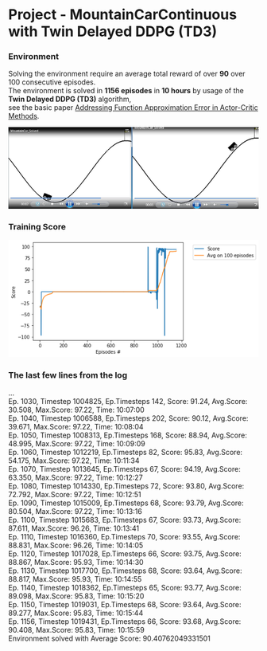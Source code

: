 # Project - MountainCarContinuous with Twin Delayed DDPG (TD3)    

### Environment  

Solving the environment require an average total reward of over __90__ over 100 consecutive episodes.    
The environment is solved in __1156 episodes__ in __10 hours__ by usage of the __Twin Delayed DDPG (TD3)__ algorithm,    
see the basic paper [Addressing Function Approximation Error in Actor-Critic Methods](https://arxiv.org/abs/1802.09477).

![](images/two_diagr_mcar__continuous_0.7.png)

### Training Score

![](images/plot_MCarCont_1156epis.png)

### The last few lines from the log

...   
Ep. 1030, Timestep 1004825,  Ep.Timesteps 142, Score: 91.24, Avg.Score: 30.508, Max.Score: 97.22,  Time: 10:07:00   
Ep. 1040, Timestep 1006588,  Ep.Timesteps 202, Score: 90.12, Avg.Score: 39.671, Max.Score: 97.22,  Time: 10:08:04    
Ep. 1050, Timestep 1008313,  Ep.Timesteps 168, Score: 88.94, Avg.Score: 48.995, Max.Score: 97.22,  Time: 10:09:09    
Ep. 1060, Timestep 1012219,  Ep.Timesteps 82, Score: 95.83, Avg.Score: 54.175, Max.Score: 97.22,  Time: 10:11:34    
Ep. 1070, Timestep 1013645,  Ep.Timesteps 67, Score: 94.19, Avg.Score: 63.350, Max.Score: 97.22,  Time: 10:12:27    
Ep. 1080, Timestep 1014330,  Ep.Timesteps 72, Score: 93.80, Avg.Score: 72.792, Max.Score: 97.22,  Time: 10:12:51    
Ep. 1090, Timestep 1015009,  Ep.Timesteps 68, Score: 93.79, Avg.Score: 80.504, Max.Score: 97.22,  Time: 10:13:16    
Ep. 1100, Timestep 1015683,  Ep.Timesteps 67, Score: 93.73, Avg.Score: 87.611, Max.Score: 96.26,  Time: 10:13:41    
Ep. 1110, Timestep 1016360,  Ep.Timesteps 70, Score: 93.55, Avg.Score: 88.831, Max.Score: 96.26,  Time: 10:14:05    
Ep. 1120, Timestep 1017028,  Ep.Timesteps 66, Score: 93.75, Avg.Score: 88.867, Max.Score: 95.93,  Time: 10:14:30    
Ep. 1130, Timestep 1017700,  Ep.Timesteps 68, Score: 93.64, Avg.Score: 88.817, Max.Score: 95.93,  Time: 10:14:55       
Ep. 1140, Timestep 1018362,  Ep.Timesteps 65, Score: 93.77, Avg.Score: 89.098, Max.Score: 95.83,  Time: 10:15:20    
Ep. 1150, Timestep 1019031,  Ep.Timesteps 68, Score: 93.64, Avg.Score: 89.277, Max.Score: 95.83,  Time: 10:15:44    
Ep. 1156, Timestep 1019431,  Ep.Timesteps 66, Score: 93.68, Avg.Score: 90.408, Max.Score: 95.83,  Time: 10:15:59    
Environment solved with Average Score:  90.40762049331501   
